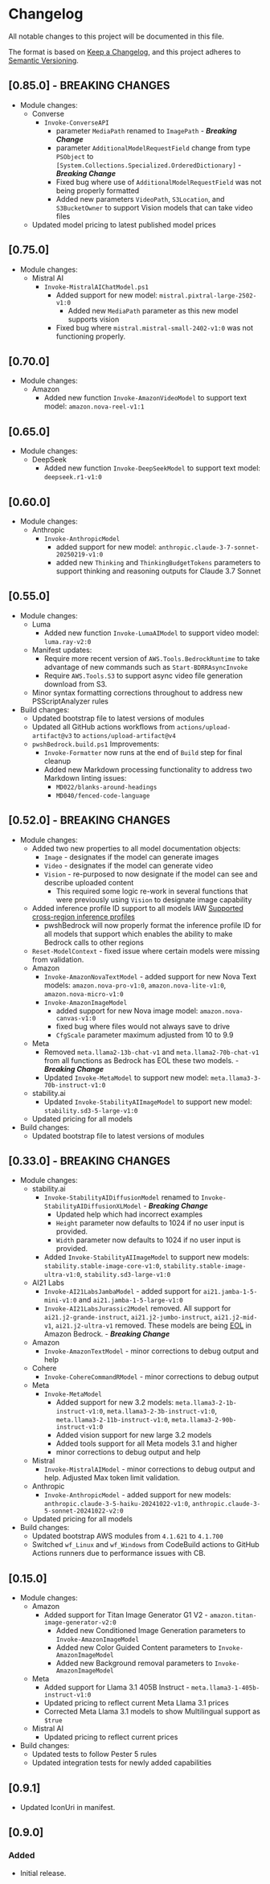 # Changelog

All notable changes to this project will be documented in this file.

The format is based on [Keep a Changelog](https://keepachangelog.com/en/1.2.0/),
and this project adheres to [Semantic Versioning](https://semver.org/spec/v2.0.0.html).

## [0.85.0] - **BREAKING CHANGES**

- Module changes:
    - Converse
        - `Invoke-ConverseAPI`
            - parameter `MediaPath` renamed to `ImagePath` - ***Breaking Change***
            - parameter `AdditionalModelRequestField` change from type `PSObject` to `[System.Collections.Specialized.OrderedDictionary]` - ***Breaking Change***
            - Fixed bug where use of `AdditionalModelRequestField` was not being properly formatted
            - Added new parameters `VideoPath`, `S3Location`, and `S3BucketOwner` to support Vision models that can take video files
    - Updated model pricing to latest published model prices

## [0.75.0]

- Module changes:
    - Mistral AI
        - `Invoke-MistralAIChatModel.ps1`
            - Added support for new model: `mistral.pixtral-large-2502-v1:0`
                - Added new `MediaPath` parameter as this new model supports vision
            - Fixed bug where `mistral.mistral-small-2402-v1:0` was not functioning properly.

## [0.70.0]

- Module changes:
    - Amazon
        - Added new function `Invoke-AmazonVideoModel` to support text model: `amazon.nova-reel-v1:1`

## [0.65.0]

- Module changes:
    - DeepSeek
        - Added new function `Invoke-DeepSeekModel` to support text model: `deepseek.r1-v1:0`

## [0.60.0]

- Module changes:
    - Anthropic
        - `Invoke-AnthropicModel`
            - added support for new model: `anthropic.claude-3-7-sonnet-20250219-v1:0`
            - added new `Thinking` and `ThinkingBudgetTokens` parameters to support thinking and reasoning outputs for Claude 3.7 Sonnet

## [0.55.0]

- Module changes:
    - Luma
        - Added new function `Invoke-LumaAIModel` to support video model: `luma.ray-v2:0`
    - Manifest updates:
        - Require more recent version of `AWS.Tools.BedrockRuntime` to take advantage of new commands such as `Start-BDRRAsyncInvoke`
        - Require `AWS.Tools.S3` to support async video file generation download from S3.
    - Minor syntax formatting corrections throughout to address new PSScriptAnalyzer rules
- Build changes:
    - Updated bootstrap file to latest versions of modules
    - Updated all GitHub actions workflows from `actions/upload-artifact@v3` to `actions/upload-artifact@v4`
    - `pwshBedrock.build.ps1` Improvements:
        - `Invoke-Formatter` now runs at the end of `Build` step for final cleanup
        - Added new Markdown processing functionality to address two Markdown linting issues:
            - `MD022/blanks-around-headings`
            - `MD040/fenced-code-language`

## [0.52.0] - **BREAKING CHANGES**

- Module changes:
    - Added two new properties to all model documentation objects:
        - `Image` - designates if the model can generate images
        - `Video` - designates if the model can generate video
        - `Vision` - re-purposed to now designate if the model can see and describe uploaded content
            - This required some logic re-work in several functions that were previously using `Vision` to designate image capability
    - Added inference profile ID support to all models IAW [Supported cross-region inference profiles](https://docs.aws.amazon.com/bedrock/latest/userguide/inference-profiles-support.html)
        - pwshBedrock will now properly format the inference profile ID for all models that support which enables the ability to make Bedrock calls to other regions
    - `Reset-ModelContext` - fixed issue where certain models were missing from validation.
    - Amazon
        - `Invoke-AmazonNovaTextModel` - added support for new Nova Text models: `amazon.nova-pro-v1:0`, `amazon.nova-lite-v1:0`, `amazon.nova-micro-v1:0`
        - `Invoke-AmazonImageModel`
            - added support for new Nova image model: `amazon.nova-canvas-v1:0`
            - fixed bug where files would not always save to drive
            - `CfgScale` parameter maximum adjusted from 10 to 9.9
    - Meta
        - Removed `meta.llama2-13b-chat-v1` and `meta.llama2-70b-chat-v1` from all functions as Bedrock has EOL these two models. - ***Breaking Change***
        - Updated `Invoke-MetaModel` to support new model: `meta.llama3-3-70b-instruct-v1:0`
    - stability.ai
        - Updated `Invoke-StabilityAIImageModel` to support new model: `stability.sd3-5-large-v1:0`
    - Updated pricing for all models
- Build changes:
    - Updated bootstrap file to latest versions of modules

## [0.33.0] - **BREAKING CHANGES**

- Module changes:
    - stability.ai
        - `Invoke-StabilityAIDiffusionModel` renamed to `Invoke-StabilityAIDiffusionXLModel` - ***Breaking Change***
            - Updated help which had incorrect examples
            - `Height` parameter now defaults to 1024 if no user input is provided.
            - `Width` parameter now defaults to 1024 if no user input is provided.
        - Added `Invoke-StabilityAIImageModel` to support new models: `stability.stable-image-core-v1:0`, `stability.stable-image-ultra-v1:0`, `stability.sd3-large-v1:0`
    - AI21 Labs
        - `Invoke-AI21LabsJambaModel` - added support for `ai21.jamba-1-5-mini-v1:0` and `ai21.jamba-1-5-large-v1:0`
        - `Invoke-AI21LabsJurassic2Model` removed. All support for `ai21.j2-grande-instruct`, `ai21.j2-jumbo-instruct`, `ai21.j2-mid-v1`, `ai21.j2-ultra-v1` removed. These models are being [EOL](https://docs.aws.amazon.com/bedrock/latest/userguide/model-lifecycle.html) in Amazon Bedrock. - ***Breaking Change***
    - Amazon
        - `Invoke-AmazonTextModel` - minor corrections to debug output and help
    - Cohere
        - `Invoke-CohereCommandRModel` - minor corrections to debug output
    - Meta
        - `Invoke-MetaModel`
            - Added support for new 3.2 models: `meta.llama3-2-1b-instruct-v1:0`, `meta.llama3-2-3b-instruct-v1:0`, `meta.llama3-2-11b-instruct-v1:0`,  `meta.llama3-2-90b-instruct-v1:0`
            - Added vision support for new large 3.2 models
            - Added tools support for all Meta models 3.1 and higher
            - minor corrections to debug output and help
    - Mistral
        - `Invoke-MistralAIModel` - minor corrections to debug output and help. Adjusted Max token limit validation.
    - Anthropic
        - `Invoke-AnthropicModel` - added support for new models: `anthropic.claude-3-5-haiku-20241022-v1:0`, `anthropic.claude-3-5-sonnet-20241022-v2:0`
    - Updated pricing for all models
- Build changes:
    - Updated bootstrap AWS modules from `4.1.621` to `4.1.700`
    - Switched `wf_Linux` and `wf_Windows` from CodeBuild actions to GitHub Actions runners due to performance issues with CB.

## [0.15.0]

- Module changes:
    - Amazon
        - Added support for Titan Image Generator G1 V2 - `amazon.titan-image-generator-v2:0`
            - Added new Conditioned Image Generation parameters to `Invoke-AmazonImageModel`
            - Added new Color Guided Content parameters to `Invoke-AmazonImageModel`
            - Added new Background removal parameters to `Invoke-AmazonImageModel`
    - Meta
        - Added support for Llama 3.1 405B Instruct - `meta.llama3-1-405b-instruct-v1:0`
        - Updated pricing to reflect current Meta Llama 3.1 prices
        - Corrected Meta Llama 3.1 models to show Multilingual support as `$true`
    - Mistral AI
        - Updated pricing to reflect current prices
- Build changes:
    - Updated tests to follow Pester 5 rules
    - Updated integration tests for newly added capabilities

## [0.9.1]

- Updated IconUri in manifest.

## [0.9.0]

### Added

- Initial release.
